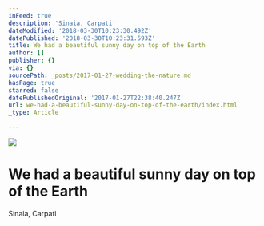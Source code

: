 ```yaml
---
inFeed: true
description: 'Sinaia, Carpati'
dateModified: '2018-03-30T10:23:30.492Z'
datePublished: '2018-03-30T10:23:31.593Z'
title: We had a beautiful sunny day on top of the Earth
author: []
publisher: {}
via: {}
sourcePath: _posts/2017-01-27-wedding-the-nature.md
hasPage: true
starred: false
datePublishedOriginal: '2017-01-27T22:38:40.247Z'
url: we-had-a-beautiful-sunny-day-on-top-of-the-earth/index.html
_type: Article

---
```

![](https://the-grid-user-content.s3-us-west-2.amazonaws.com/f9aabddc-e600-4d96-8767-86be6ff4f750.jpg)

# We had a beautiful sunny day on top of the Earth

Sinaia, Carpati
